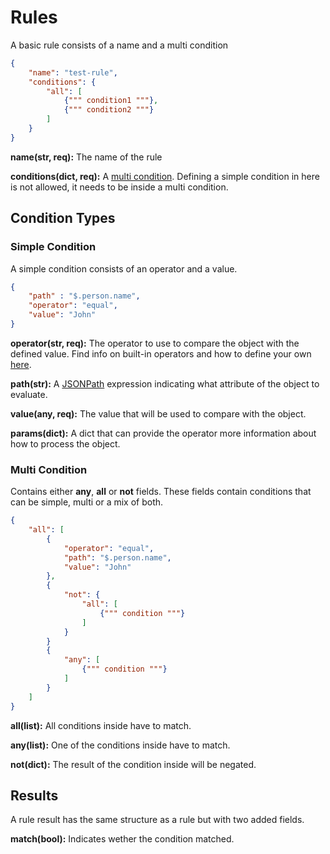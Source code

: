 # Rules

A basic rule consists of a name and a multi condition
```json
{
    "name": "test-rule",
    "conditions": {
        "all": [
            {""" condition1 """},
            {""" condition2 """}
        ]
    }
}
```

**name(str, req):** The name of the rule

**conditions(dict, req):** A [multi condition](#multi-condition). Defining a simple condition in here is not allowed, it needs to be inside a multi condition.

## Condition Types

### Simple Condition

A simple condition consists of an operator and a value.

```json
{
    "path" : "$.person.name",
    "operator": "equal",
    "value": "John"
}
```

**operator(str, req):** The operator to use to compare the object with the defined value. Find info on built-in operators and how to define your own [here](operators.md).

**path(str):** A [JSONPath](https://goessner.net/articles/JsonPath/) expression indicating what attribute of the object to evaluate.

**value(any, req):** The value that will be used to compare with the object.

**params(dict):** A dict that can provide the operator more information about how to process the object.


### Multi Condition

Contains either **any**, **all** or **not** fields. These fields contain conditions that can be simple, multi or a mix of both.

```json
{
    "all": [
        {
            "operator": "equal",
            "path": "$.person.name",
            "value": "John"
        },
        {
            "not": {
                "all": [
                    {""" condition """}
                ]
            }
        }
        {
            "any": [
                {""" condition """}
            ]
        }
    ]
}
```

**all(list):** All conditions inside have to match.

**any(list):** One of the conditions inside have to match.

**not(dict):** The result of the condition inside will be negated.


## Results

A rule result has the same structure as a rule but with two added fields.

**match(bool):** Indicates wether the condition matched.
